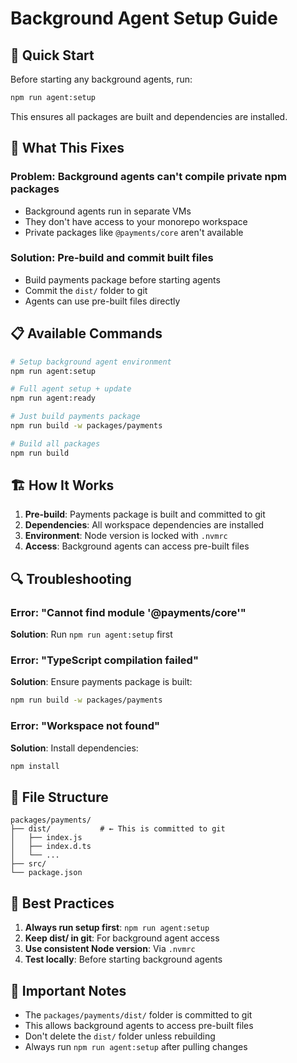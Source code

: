 # Background Agent Setup Guide

## 🚀 Quick Start

Before starting any background agents, run:

```bash
npm run agent:setup
```

This ensures all packages are built and dependencies are installed.

## 🔧 What This Fixes

### **Problem**: Background agents can't compile private npm packages
- Background agents run in separate VMs
- They don't have access to your monorepo workspace
- Private packages like `@payments/core` aren't available

### **Solution**: Pre-build and commit built files
- Build payments package before starting agents
- Commit the `dist/` folder to git
- Agents can use pre-built files directly

## 📋 Available Commands

```bash
# Setup background agent environment
npm run agent:setup

# Full agent setup + update
npm run agent:ready

# Just build payments package
npm run build -w packages/payments

# Build all packages
npm run build
```

## 🏗️ How It Works

1. **Pre-build**: Payments package is built and committed to git
2. **Dependencies**: All workspace dependencies are installed
3. **Environment**: Node version is locked with `.nvmrc`
4. **Access**: Background agents can access pre-built files

## 🔍 Troubleshooting

### **Error**: "Cannot find module '@payments/core'"
**Solution**: Run `npm run agent:setup` first

### **Error**: "TypeScript compilation failed"
**Solution**: Ensure payments package is built:
```bash
npm run build -w packages/payments
```

### **Error**: "Workspace not found"
**Solution**: Install dependencies:
```bash
npm install
```

## 📁 File Structure

```
packages/payments/
├── dist/           # ← This is committed to git
│   ├── index.js
│   ├── index.d.ts
│   └── ...
├── src/
└── package.json
```

## 🎯 Best Practices

1. **Always run setup first**: `npm run agent:setup`
2. **Keep dist/ in git**: For background agent access
3. **Use consistent Node version**: Via `.nvmrc`
4. **Test locally**: Before starting background agents

## 🚨 Important Notes

- The `packages/payments/dist/` folder is committed to git
- This allows background agents to access pre-built files
- Don't delete the `dist/` folder unless rebuilding
- Always run `npm run agent:setup` after pulling changes
